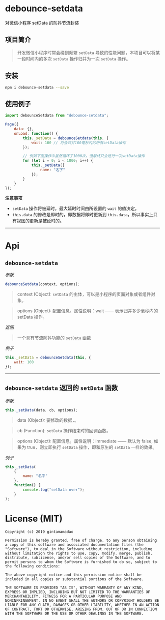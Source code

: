 # debounce-setdata

对微信小程序 setData 的防抖节流封装

## 项目简介

> 开发微信小程序时常会碰到频繁 `setData` 导致的性能问题，本项目可以将某一段时间内的多次 `setData` 操作归并为一次 `setData` 操作。

## 安装

```sh
npm i debounce-setdata --save
```

## 使用例子

```js
import debounceSetdata from "debounce-setdata";

Page({
    data: {},
    onLoad: function() {
        this._setData = debounceSetdata(this, {
            wait: 100 // 将会归并100毫秒内的所有setData操作
        });

        // 例如下面操作中虽然循环了1000次，但最终只会进行一次setData操作
        for (let i = 0; i < 1000; i++) {
            this._setData({
                name: "名字"
            });
        }
    }
});
```

**注意事项**

-   `setData` 操作将被延时，最大延时时间由所设置的 `wait` 的值决定。
-   `this.data` 的修改是即时的，即数据将即时更新到 `this.data`，所以事实上只有视图的更新是被延时的。

---

# Api

## `debounce-setdata`

_参数_

```js
debounceSetdata(context, options);
```

> context (Object): `setData` 的主体，可以是小程序的页面对象或者组件对象。

> options (Object): 配置信息。属性说明：wait —— 表示归并多少毫秒内的 setData 操作。

_返回_

> 一个具有节流防抖功能的 `setData` 函数

_例子_

```js
this._setData = debounceSetdata(this, {
    wait: 100
});
```

---

## `debounce-setdata` 返回的 `setData` 函数

_参数_

```js
this._setData(data, cb, options);
```

> data (Object): 要修改的数据，。

> cb (Function): `setData` 操作结束时的回调函数。

> options (Object): 配置信息。属性说明：immediate —— 默认为 false, 如果为 true，则立即执行 `setData` 操作，即和原生的 `setData` 一样的效果。

_例子_

```js
this._setData(
    {
        name: "名字"
    },
    function() {
        console.log("setData over");
    }
);
```

# License (MIT)

```
Copyright (c) 2019 gintamamadao

Permission is hereby granted, free of charge, to any person obtaining
a copy of this software and associated documentation files (the
"Software"), to deal in the Software without restriction, including
without limitation the rights to use, copy, modify, merge, publish,
distribute, sublicense, and/or sell copies of the Software, and to
permit persons to whom the Software is furnished to do so, subject to
the following conditions:

The above copyright notice and this permission notice shall be
included in all copies or substantial portions of the Software.

THE SOFTWARE IS PROVIDED "AS IS", WITHOUT WARRANTY OF ANY KIND,
EXPRESS OR IMPLIED, INCLUDING BUT NOT LIMITED TO THE WARRANTIES OF
MERCHANTABILITY, FITNESS FOR A PARTICULAR PURPOSE AND
NONINFRINGEMENT. IN NO EVENT SHALL THE AUTHORS OR COPYRIGHT HOLDERS BE
LIABLE FOR ANY CLAIM, DAMAGES OR OTHER LIABILITY, WHETHER IN AN ACTION
OF CONTRACT, TORT OR OTHERWISE, ARISING FROM, OUT OF OR IN CONNECTION
WITH THE SOFTWARE OR THE USE OR OTHER DEALINGS IN THE SOFTWARE.
```
